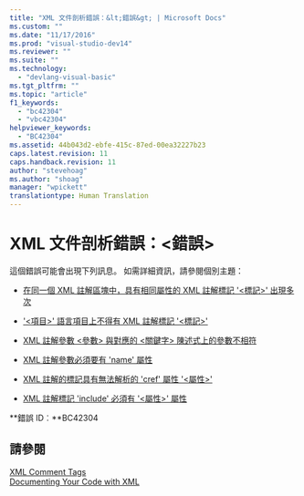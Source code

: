 ```yaml
---
title: "XML 文件剖析錯誤：&lt;錯誤&gt; | Microsoft Docs"
ms.custom: ""
ms.date: "11/17/2016"
ms.prod: "visual-studio-dev14"
ms.reviewer: ""
ms.suite: ""
ms.technology: 
  - "devlang-visual-basic"
ms.tgt_pltfrm: ""
ms.topic: "article"
f1_keywords: 
  - "bc42304"
  - "vbc42304"
helpviewer_keywords: 
  - "BC42304"
ms.assetid: 44b043d2-ebfe-415c-87ed-00ea32227b23
caps.latest.revision: 11
caps.handback.revision: 11
author: "stevehoag"
ms.author: "shoag"
manager: "wpickett"
translationtype: Human Translation
---
```

# XML 文件剖析錯誤：&lt;錯誤&gt;
這個錯誤可能會出現下列訊息。 如需詳細資訊，請參閱個別主題：  
  
-   [在同一個 XML 註解區塊中，具有相同屬性的 XML 註解標記 '\<標記\>' 出現多次](../../visual-basic/misc/bc42305.md)  
  
-   ['\<項目\>' 語言項目上不得有 XML 註解標記 '\<標記\>'](../../visual-basic/misc/bc42306.md)  
  
-   [XML 註解參數 \<參數\> 與對應的 \<關鍵字\> 陳述式上的參數不相符](../../visual-basic/misc/bc42307.md)  
  
-   [XML 註解參數必須要有 'name' 屬性](../../visual-basic/misc/bc42308.md)  
  
-   [XML 註解的標記具有無法解析的 'cref' 屬性 '\<屬性\>'](../../visual-basic/misc/bc42309.md)  
  
-   [XML 註解標記 'include' 必須有 '\<屬性\>' 屬性](../../visual-basic/misc/bc42310.md)  
  
 **錯誤 ID︰**BC42304  
  
## 請參閱  
 [XML Comment Tags](../../visual-basic/language-reference/xmldoc/recommended-xml-tags-for-documentation-comments.md)   
 [Documenting Your Code with XML](../../visual-basic/programming-guide/program-structure/documenting-your-code-with-xml.md)